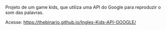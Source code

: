 Projeto de um game kids, que utiliza uma API do Google para reproduzir o som das palavras.


Acesse:
https://thebinario.github.io/Ingles-Kids-API-GOOGLE/

